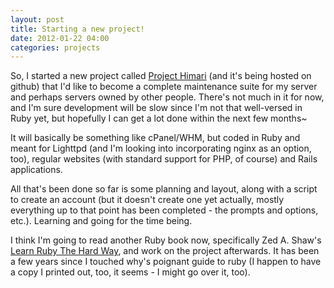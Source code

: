 ```yaml
---
layout: post
title: Starting a new project!
date: 2012-01-22 04:00
categories: projects
---
```

So, I started a new project called [Project Himari][] (and it's being hosted on 
github) that I'd like to become a complete maintenance suite for my server and 
perhaps servers owned by other people. There's not much in it for now, and I'm 
sure development will be slow since I'm not that well-versed in Ruby yet, but 
hopefully I can get a lot done within the next few months~

It will basically be something like cPanel/WHM, but coded in Ruby and meant for 
Lighttpd (and I'm looking into incorporating nginx as an option, too), regular 
websites (with standard support for PHP, of course) and Rails applications.

All that's been done so far is some planning and layout, along with a script to 
create an account (but it doesn't create one yet actually, mostly everything up 
to that point has been completed - the prompts and options, etc.). Learning and 
going for the time being.

I think I'm going to read another Ruby book now, specifically Zed A. Shaw's
[Learn Ruby The Hard Way][], and work on the project afterwards. It has been a 
few years since I touched why's poignant guide to ruby (I happen to have a copy 
I printed out, too, it seems - I might go over it, too).

[Project Himari]: https://github.com/liliff/project-himari
[Learn Ruby The Hard Way]: http://ruby.learncodethehardway.org
